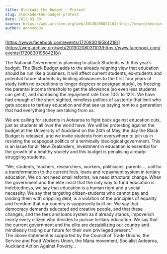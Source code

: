 ```yaml
---
title: Blockade the Budget – Protest
slug: blockade-the-budget-protest
date: 2012-03-30
source: https://web.archive.org/web/20130208031103/http://wearetheuniversity.org.nz/2012/03/30/blockade/
author: Anonymous
---
```


[https://www.facebook.com/events/172083019584218/](https://web.archive.org/web/20130208031103/https://www.facebook.com/events/172083019584218/)

The National Government is planning to attack Students with this year’s budget. The Black Budget adds to the already reigning view that education should be run like a business. It will affect current students, ex-students and potential future students by limiting allowances to the first four years of study (with no exceptions to longer degrees or postgrad study), by freezing the parental income threshold to get the allowance (so even less students can get it), and increasing the repayment rate from 10% to 12%. We have had enough of the short sighted, mindless politics of austerity that limit who gets access to tertiary education and that see us paying rent to a generation that had everything they are taking from us.

We are calling for students in Aotearoa to fight back against education cuts, just as students all over the world have. We will be protesting against the budget at the University of Auckland on the 24th of May, the day the Black Budget is released, and we invite students from everywhere to join us in resisting the scapegoat politics of a terminally ideological government. This is an issue for all New Zealanders, investment in education is essential for the growth of a healthy society and this budget is penalising already-struggling students.

“We, students, teachers, researchers, workers, politicians, parents…, call for a transformation to the current fees, loans and repayment system in tertiary education. We do not need small reforms, we need structural change. When the government and the elite insist that the only way to fund education is indebtedness, we say that education is a human right and a social necessity. We say that targeting citizen-students who cannot pay and landing them with crippling debt, is a violation of the principles of equality and freedom that our country is supposedly built on. We say that democracy demands educated and creative people, and that these changes, and the fees and loans system as it already stands, impoverish nearly every citizen who decides to pursue tertiary education. We say that the current government and the elite are destabilizing our country and mindlessly trading our future for their own privileged present.”  
The above statement is supported by the Council of Trade Unions, the Service and Food Workers Union, the Mana movement, Socialist Aotearoa, Auckland Action Against Poverty…